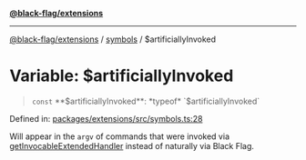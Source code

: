 [**@black-flag/extensions**](../../README.md)

***

[@black-flag/extensions](../../README.md) / [symbols](../README.md) / $artificiallyInvoked

# Variable: $artificiallyInvoked

> `const` **$artificiallyInvoked**: *typeof* `$artificiallyInvoked`

Defined in: [packages/extensions/src/symbols.ts:28](https://github.com/Xunnamius/black-flag/blob/79ac029630564873580521833d41f0f37fb5eec8/packages/extensions/src/symbols.ts#L28)

Will appear in the `argv` of commands that were invoked via
[getInvocableExtendedHandler](../../index/functions/getInvocableExtendedHandler.md) instead of naturally via Black Flag.
